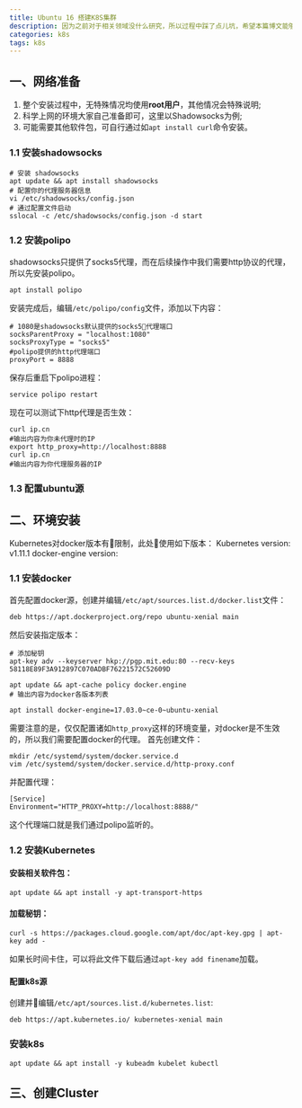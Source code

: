 ```yaml
---
title: Ubuntu 16 搭建K8S集群
description: 因为之前对于相关领域没什么研究，所以过程中踩了点儿坑，希望本篇博文能够帮助你顺利搭建kubernetes集群。
categories: k8s
tags: k8s
---
```


## 一、网络准备
1. 整个安装过程中，无特殊情况均使用**root用户**，其他情况会特殊说明;
2. 科学上网的环境大家自己准备即可，这里以Shadowsocks为例;
3. 可能需要其他软件包，可自行通过如`apt install curl`命令安装。

### 1.1 安装shadowsocks
```shell
# 安装 shadowsocks
apt update && apt install shadowsocks
# 配置你的代理服务器信息
vi /etc/shadowsocks/config.json
# 通过配置文件启动
sslocal -c /etc/shadowsocks/config.json -d start
```

### 1.2 安装polipo
shadowsocks只提供了socks5代理，而在后续操作中我们需要http协议的代理，所以先安装polipo。

```shell
apt install polipo
```
安装完成后，编辑`/etc/polipo/config`文件，添加以下内容：
```vim
# 1080是shadowsocks默认提供的socks5代理端口 
socksParentProxy = "localhost:1080"
socksProxyType = "socks5"
#polipo提供的http代理端口
proxyPort = 8888
```
保存后重启下polipo进程：
```shell
service polipo restart
```
现在可以测试下http代理是否生效：
```shell
curl ip.cn
#输出内容为你未代理时的IP
export http_proxy=http://localhost:8888
curl ip.cn
#输出内容为你代理服务器的IP
```

### 1.3 配置ubuntu源

## 二、环境安装
Kubernetes对docker版本有限制，此处使用如下版本：
Kubernetes version: v1.11.1
docker-engine version:
### 1.1 安装docker
首先配置docker源，创建并编辑`/etc/apt/sources.list.d/docker.list`文件：
```vim
deb https://apt.dockerproject.org/repo ubuntu-xenial main
```
然后安装指定版本：
```shell
# 添加秘钥
apt-key adv --keyserver hkp://pgp.mit.edu:80 --recv-keys 58118E89F3A912897C070ADBF76221572C52609D

apt update && apt-cache policy docker.engine
# 输出内容为docker各版本列表

apt install docker-engine=17.03.0~ce-0~ubuntu-xenial
```
需要注意的是，仅仅配置诸如`http_proxy`这样的环境变量，对docker是不生效的，所以我们需要配置docker的代理。
首先创建文件：
```shell
mkdir /etc/systemd/system/docker.service.d
vim /etc/systemd/system/docker.service.d/http-proxy.conf
```
并配置代理：
```vim
[Service]
Environment="HTTP_PROXY=http://localhost:8888/"
```
这个代理端口就是我们通过polipo监听的。

### 1.2 安装Kubernetes
#### 安装相关软件包：
```shell
apt update && apt install -y apt-transport-https
```
#### 加载秘钥：
```shell
curl -s https://packages.cloud.google.com/apt/doc/apt-key.gpg | apt-key add -
```
如果长时间卡住，可以将此文件下载后通过`apt-key add finename`加载。
#### 配置k8s源
创建并编辑`/etc/apt/sources.list.d/kubernetes.list`:
```vim
deb https://apt.kubernetes.io/ kubernetes-xenial main
```
### 安装k8s
```shell
apt update && apt install -y kubeadm kubelet kubectl
```

## 三、创建Cluster